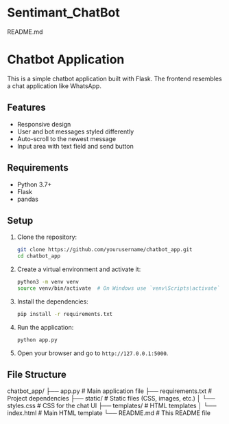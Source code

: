 # Sentimant_ChatBot
README.md
# Chatbot Application

This is a simple chatbot application built with Flask. The frontend resembles a chat application like WhatsApp.

## Features

- Responsive design
- User and bot messages styled differently
- Auto-scroll to the newest message
- Input area with text field and send button

## Requirements

- Python 3.7+
- Flask
- pandas

## Setup

1. Clone the repository:
    ```bash
    git clone https://github.com/yourusername/chatbot_app.git
    cd chatbot_app
    ```

2. Create a virtual environment and activate it:
    ```bash
    python3 -m venv venv
    source venv/bin/activate  # On Windows use `venv\Scripts\activate`
    ```

3. Install the dependencies:
    ```bash
    pip install -r requirements.txt
    ```

4. Run the application:
    ```bash
    python app.py
    ```

5. Open your browser and go to `http://127.0.0.1:5000`.

## File Structure

chatbot_app/
├── app.py # Main application file
├── requirements.txt # Project dependencies
├── static/ # Static files (CSS, images, etc.)
│ └── styles.css # CSS for the chat UI
├── templates/ # HTML templates
│ └── index.html # Main HTML template
└── README.md # This README file


